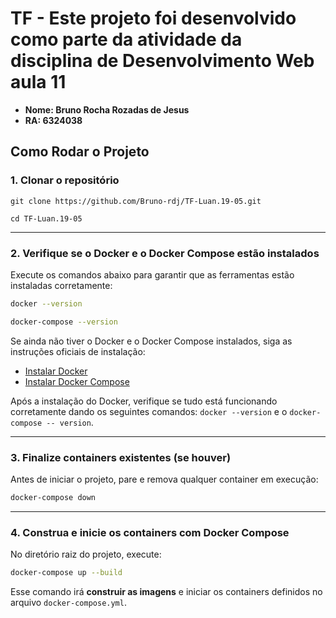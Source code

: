 # TF - Este projeto foi desenvolvido como parte da atividade da disciplina de Desenvolvimento Web aula 11

* **Nome: Bruno Rocha Rozadas de Jesus**
* **RA: 6324038**

## Como Rodar o Projeto

### **1. Clonar o repositório**

```
git clone https://github.com/Bruno-rdj/TF-Luan.19-05.git

cd TF-Luan.19-05
```

---

### **2. Verifique se o Docker e o Docker Compose estão instalados**

Execute os comandos abaixo para garantir que as ferramentas estão instaladas corretamente:

```bash
docker --version

docker-compose --version
```

Se ainda não tiver o Docker e o Docker Compose instalados, siga as instruções oficiais de instalação:

- [Instalar Docker](https://docs.docker.com/get-docker/)
- [Instalar Docker Compose](https://docs.docker.com/compose/install/)

Após a instalação do Docker, verifique se tudo está funcionando corretamente dando os seguintes comandos: `docker --version` e o `docker-compose -- version`.

---

### **3. Finalize containers existentes (se houver)**

Antes de iniciar o projeto, pare e remova qualquer container em execução:

```bash
docker-compose down
```

---

### **4. Construa e inicie os containers com Docker Compose**

No diretório raiz do projeto, execute:

```bash
docker-compose up --build
```

Esse comando irá **construir as imagens** e iniciar os containers definidos no arquivo `docker-compose.yml`.
